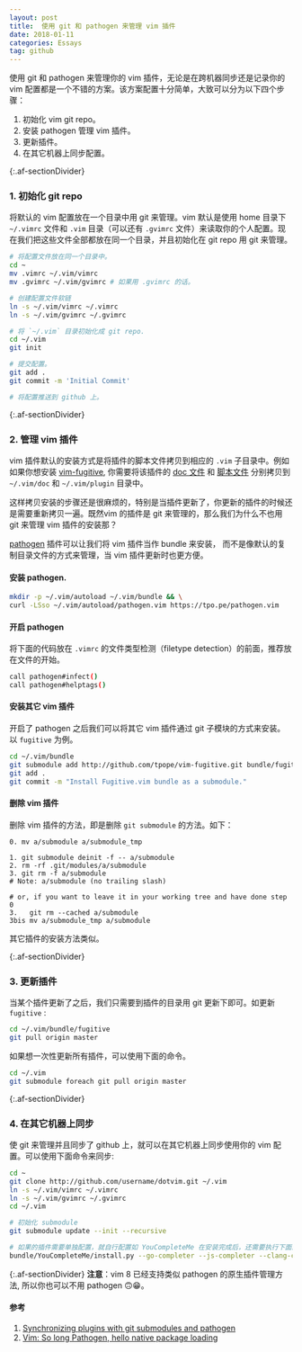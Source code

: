 ```yaml
---
layout: post
title:  使用 git 和 pathogen 来管理 vim 插件
date: 2018-01-11 
categories: Essays
tag: github
---
```


使用 git 和 pathogen 来管理你的 vim 插件，无论是在跨机器同步还是记录你的 vim 配置都是一个不错的方案。该方案配置十分简单，大致可以分为以下四个步骤：

1. 初始化 vim git repo。
2. 安装 pathogen 管理 vim 插件。
3. 更新插件。
4. 在其它机器上同步配置。

{:.af-sectionDivider}
### 1. 初始化 git repo

将默认的 vim 配置放在一个目录中用 git 来管理。vim 默认是使用 home 目录下 `~/.vimrc` 文件和 `.vim` 目录（可以还有 `.gvimrc` 文件）来读取你的个人配置。现在我们把这些文件全部都放在同一个目录，并且初始化在 git repo 用 git 来管理。

```bash
# 将配置文件放在同一个目录中。
cd ~
mv .vimrc ~/.vim/vimrc
mv .gvimrc ~/.vim/gvimrc # 如果用 .gvimrc 的话。

# 创建配置文件软链
ln -s ~/.vim/vimrc ~/.vimrc
ln -s ~/.vim/gvimrc ~/.gvimrc

# 将 `~/.vim` 目录初始化成 git repo.
cd ~/.vim
git init

# 提交配置。
git add .
git commit -m 'Initial Commit'

# 将配置推送到 github 上。 
```

{:.af-sectionDivider}
### 2. 管理 vim 插件

vim 插件默认的安装方式是将插件的脚本文件拷贝到相应的 `.vim` 子目录中。例如如果你想安装 [vim-fugitive](https://github.com/tpope/vim-fugitive), 你需要将该插件的 [doc 文件](https://github.com/tpope/vim-fugitive/blob/master/doc/fugitive.txt) 和 [脚本文件](https://github.com/tpope/vim-fugitive/blob/master/plugin/fugitive.vim) 分别拷贝到 `~/.vim/doc` 和 `~/.vim/plugin` 目录中。

这样拷贝安装的步骤还是很麻烦的，特别是当插件更新了，你更新的插件的时候还是需要重新拷贝一遍。既然vim 的插件是 git 来管理的，那么我们为什么不也用 git 来管理 vim 插件的安装那？

[pathogen](https://github.com/tpope/vim-pathogen) 插件可以让我们将 vim 插件当作 bundle 来安装， 而不是像默认的复制目录文件的方式来管理，当 vim 插件更新时也更方便。

#### 安装 pathogen.

```bash
mkdir -p ~/.vim/autoload ~/.vim/bundle && \
curl -LSso ~/.vim/autoload/pathogen.vim https://tpo.pe/pathogen.vim
```

#### 开启 pathogen

将下面的代码放在 `.vimrc`  的文件类型检测（filetype detection）的前面，推荐放在文件的开始。

```bash
call pathogen#infect()
call pathogen#helptags()
```

#### 安装其它 vim 插件

开启了 pathogen 之后我们可以将其它 vim 插件通过 git 子模块的方式来安装。以 `fugitive` 为例。

```bash
cd ~/.vim/bundle
git submodule add http://github.com/tpope/vim-fugitive.git bundle/fugitive
git add .
git commit -m "Install Fugitive.vim bundle as a submodule."
```

#### 删除 vim 插件
删除 vim 插件的方法，即是删除 `git submodule` 的方法。如下：
```
0. mv a/submodule a/submodule_tmp

1. git submodule deinit -f -- a/submodule    
2. rm -rf .git/modules/a/submodule
3. git rm -f a/submodule
# Note: a/submodule (no trailing slash)

# or, if you want to leave it in your working tree and have done step 0
3.   git rm --cached a/submodule
3bis mv a/submodule_tmp a/submodule
```



其它插件的安装方法类似。

{:.af-sectionDivider}
### 3. 更新插件

当某个插件更新了之后，我们只需要到插件的目录用 git 更新下即可。如更新 `fugitive` :

```bash
cd ~/.vim/bundle/fugitive
git pull origin master
```

如果想一次性更新所有插件，可以使用下面的命令。

```bash
cd ~/.vim
git submodule foreach git pull origin master
```

{:.af-sectionDivider}
### 4. 在其它机器上同步

使 git 来管理并且同步了 github 上，就可以在其它机器上同步使用你的 vim 配置。可以使用下面命令来同步:

```bash
cd ~
git clone http://github.com/username/dotvim.git ~/.vim
ln -s ~/.vim/vimrc ~/.vimrc
ln -s ~/.vim/gvimrc ~/.gvimrc
cd ~/.vim

# 初始化 submodule
git submodule update --init --recursive

# 如果的插件需要单独配置，就自行配置如 YouCompleteMe 在安装完成后，还需要执行下面的命令
bundle/YouCompleteMe/install.py --go-completer --js-completer --clang-completer 
```

{:.af-sectionDivider}
**注意**：vim 8 已经支持类似 pathogen 的原生插件管理方法, 所以你也可以不用 pathogen 🙃😁。 

#### 参考

1. [Synchronizing plugins with git submodules and pathogen](http://vimcasts.org/episodes/synchronizing-plugins-with-git-submodules-and-pathogen/)
2. [Vim: So long Pathogen, hello native package loading](https://shapeshed.com/vim-packages/)
